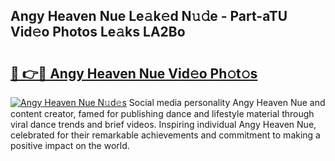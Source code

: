 ## Angy Heaven Nue Le𝚊k𝚎d N𝚞𝚍e - Part-aTU Vid𝚎o Photos Le𝚊ks LA2Bo

# <h2><a href="http://fb7dx7w.evod.top/?m=Angy+Heaven+Nue">🔗 👉🔴 Angy Heaven Nue Vid𝚎o Ph𝚘t𝚘s</a></h2>

[![Angy Heaven Nue N𝚞d𝚎s](https://i.imgur.com/8V9OHl7.gif)](http://fb7dx7w.evod.top/?m=Angy+Heaven+Nue)
Social media personality Angy Heaven Nue and content creator, famed for publishing dance and lifestyle material through viral dance trends and brief videos. Inspiring individual Angy Heaven Nue, celebrated for their remarkable achievements and commitment to making a positive impact on the world. 

